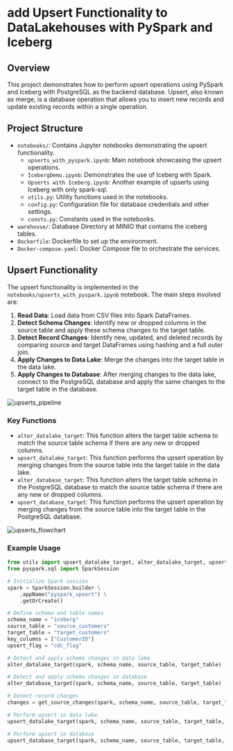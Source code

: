 # add Upsert Functionality to DataLakehouses with PySpark and Iceberg

## Overview

This project demonstrates how to perform upsert operations using PySpark and Iceberg with PostgreSQL as the backend database. Upsert, also known as merge, is a database operation that allows you to insert new records and update existing records within a single operation.

## Project Structure

- `notebooks/`: Contains Jupyter notebooks demonstrating the upsert functionality.
  - `upserts_with_pyspark.ipynb`: Main notebook showcasing the upsert operations.
  - `IcebergDemo.ipynb`: Demonstrates the use of Iceberg with Spark.
  - `Upserts with Iceberg.ipynb`: Another example of upserts using Iceberg with only spark-sql.
  - `utils.py`: Utility functions used in the notebooks.
  - `config.py`: Configuration file for database credentials and other settings.
  - `consts.py`: Constants used in the notebooks.
- `warehouse/`: Database Directory at MINIO that contains the iceberg tables.
- `Dockerfile`: Dockerfile to set up the environment.
- `Docker-compose.yaml`: Docker Compose file to orchestrate the services.

## Upsert Functionality

The upsert functionality is implemented in the `notebooks/upserts_with_pyspark.ipynb` notebook. The main steps involved are:

1. **Read Data**: Load data from CSV files into Spark DataFrames.
2. **Detect Schema Changes**: Identify new or dropped columns in the source table and apply these schema changes to the target table.
3. **Detect Record Changes**: Identify new, updated, and deleted records by comparing source and target DataFrames using hashing and a full outer join.
4. **Apply Changes to Data Lake**: Merge the changes into the target table in the data lake.
5. **Apply Changes to Database**: After merging changes to the data lake, connect to the PostgreSQL database and apply the same changes to the target table in the database.

![upserts_pipeline](https://github.com/user-attachments/assets/e75f6bb5-2a61-467a-8c8d-e35e438b1514)


### Key Functions

- `alter_datalake_target`: This function alters the target table schema to match the source table schema if there are any new or dropped columns.
- `upsert_datalake_target`: This function performs the upsert operation by merging changes from the source table into the target table in the data lake.
- `alter_database_target`: This function alters the target table schema in the PostgreSQL database to match the source table schema if there are any new or dropped columns.
- `upsert_database_target`: This function performs the upsert operation by merging changes from the source table into the target table in the PostgreSQL database.

![upserts_flowchart](https://github.com/user-attachments/assets/4aaa7e05-fea9-421a-af37-a4e9e41bfeca)


### Example Usage

```python
from utils import upsert_datalake_target, alter_datalake_target, upsert_database_target, alter_database_target
from pyspark.sql import SparkSession

# Initialize Spark session
spark = SparkSession.builder \
    .appName("pyspark_upsert") \
    .getOrCreate()

# Define schema and table names
schema_name = "iceberg"
source_table = "source_customers"
target_table = "target_customers"
key_columns = ["CustomerID"]
upsert_flag = "cdc_flag"

# Detect and apply schema changes in data lake
alter_datalake_target(spark, schema_name, source_table, target_table)

# Detect and apply schema changes in database
alter_database_target(spark, schema_name, source_table, target_table)

# Detect record changes
changes = get_source_changes(spark, schema_name, source_table, target_table, key_columns)

# Perform upsert in data lake
upsert_datalake_target(spark, schema_name, source_table, target_table, key_columns, changes, upsert_flag)

# Perform upsert in database
upsert_database_target(spark, schema_name, source_table, target_table, key_columns, changes, upsert_flag)
